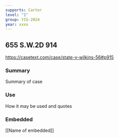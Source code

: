 ```yaml
---
supports: Carter
level: "1"
group: YIG-2024
year: xxxx
---
```

## 655 S.W.2D 914

https://casetext.com/case/state-v-wilkins-56#p915

### Summary

Summary of case

### Use

How it may be used and quotes

### Embedded

[[Name of embedded]]